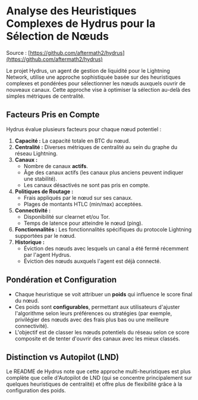 # Analyse des Heuristiques Complexes de Hydrus pour la Sélection de Nœuds

Source : [https://github.com/aftermath2/hydrus](https://github.com/aftermath2/hydrus)

Le projet Hydrus, un agent de gestion de liquidité pour le Lightning Network, utilise une approche sophistiquée basée sur des heuristiques complexes et pondérées pour sélectionner les nœuds auxquels ouvrir de nouveaux canaux. Cette approche vise à optimiser la sélection au-delà des simples métriques de centralité.

## Facteurs Pris en Compte

Hydrus évalue plusieurs facteurs pour chaque nœud potentiel :

1.  **Capacité :** La capacité totale en BTC du nœud.
2.  **Centralité :** Diverses métriques de centralité au sein du graphe du réseau Lightning.
3.  **Canaux :**
    *   Nombre de canaux **actifs**.
    *   Âge des canaux actifs (les canaux plus anciens peuvent indiquer une stabilité).
    *   Les canaux désactivés ne sont pas pris en compte.
4.  **Politiques de Routage :**
    *   Frais appliqués par le nœud sur ses canaux.
    *   Plages de montants HTLC (min/max) acceptées.
5.  **Connectivité :**
    *   Disponibilité sur clearnet et/ou Tor.
    *   Temps de latence pour atteindre le nœud (ping).
6.  **Fonctionnalités :** Les fonctionnalités spécifiques du protocole Lightning supportées par le nœud.
7.  **Historique :**
    *   Éviction des nœuds avec lesquels un canal a été fermé récemment par l'agent Hydrus.
    *   Éviction des nœuds auxquels l'agent est déjà connecté.

## Pondération et Configuration

*   Chaque heuristique se voit attribuer un **poids** qui influence le score final du nœud.
*   Ces poids sont **configurables**, permettant aux utilisateurs d'ajuster l'algorithme selon leurs préférences ou stratégies (par exemple, privilégier des nœuds avec des frais plus bas ou une meilleure connectivité).
*   L'objectif est de classer les nœuds potentiels du réseau selon ce score composite et de tenter d'ouvrir des canaux avec les mieux classés.

## Distinction vs Autopilot (LND)

Le README de Hydrus note que cette approche multi-heuristiques est plus complète que celle d'Autopilot de LND (qui se concentre principalement sur quelques heuristiques de centralité) et offre plus de flexibilité grâce à la configuration des poids. 
